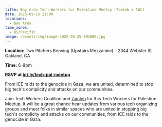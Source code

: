 ```yaml
---
title: Bay Area Tech Workers for Palestine Meetup (7amleh x TWC)
date: 2025-09-16 21:00
locations:
  - Bay Area
time_zones:
  - US/Pacific
image: /assets/img/image-2025-08-25-191806.jpg
---
```

**Location:** Two Pitchers Brewing (Upstairs Mezzanine) - 2344 Webster St Oakland, CA

**Time:** 6-8pm

**RSVP at [bit.ly/tech-pal-meetup](https://www.google.com/url?q=http://bit.ly/tech-pal-meetup&sa=D&source=calendar&usd=2&usg=AOvVaw3CHF-0cjResWCUSfuLHGQ5)**

From ICE raids to the genocide in Gaza, we are united, determined to stop big tech's complicity and attacks on our communities.


Join Tech Workers Coalition and [7amleh](<>) for this Tech Workers for Palestine Meetup. It will be a great chance hear updates from various tech organizing groups and meet folks in similar spaces who are united in stopping big tech's complicity and attacks on our communities, from ICE raids to the genocide in Gaza.

